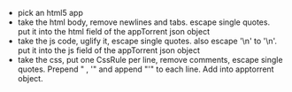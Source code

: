 

* pick an html5 app
* take the html body, remove newlines and tabs. escape single quotes. put it into the html field of the appTorrent json object
* take the js code, uglify it, escape single quotes. also escape '\n' to '\\n'. put it into the js field of the appTorrent json object
* take the css, put one CssRule per line, remove comments, escape single quotes. Prepend "    , '" and append "'" to each line. Add into apptorrent object.
